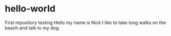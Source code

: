 # hello-world
First repository testing
Hello my name is Nick I like to take long walks on the beach and talk to my dog.

